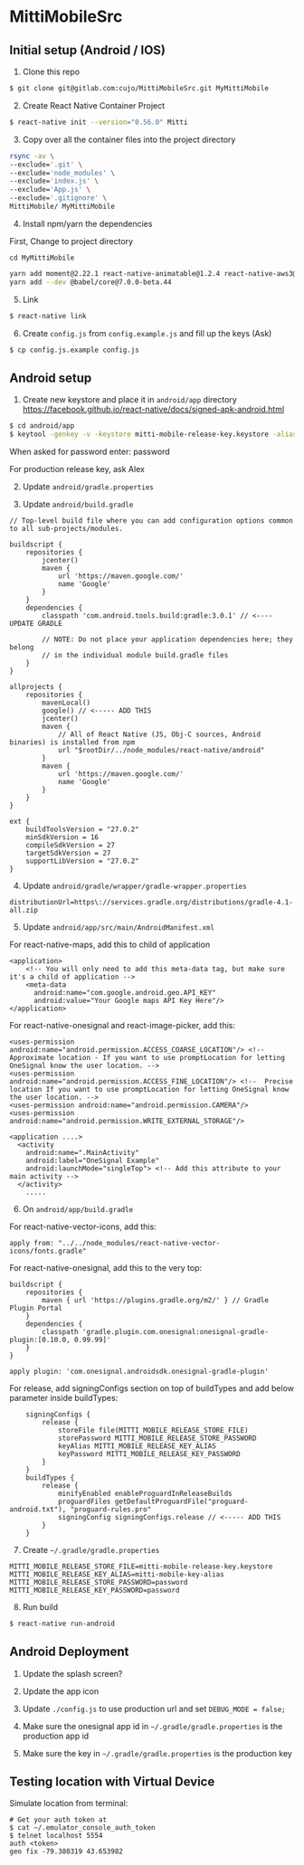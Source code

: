 # MittiMobileSrc

## Initial setup (Android / IOS)

1.  Clone this repo

```sh
$ git clone git@gitlab.com:cujo/MittiMobileSrc.git MyMittiMobile
```

2.  Create React Native Container Project

```sh
$ react-native init --version="0.56.0" Mitti
```

3.  Copy over all the container files into the project directory

```sh
rsync -av \
--exclude='.git' \
--exclude='node_modules' \
--exclude='index.js' \
--exclude='App.js' \
--exclude='.gitignore' \
MittiMobile/ MyMittiMobile
```

4.  Install npm/yarn the dependencies

First, Change to project directory

```
cd MyMittiMobile
```

```sh
yarn add moment@2.22.1 react-native-animatable@1.2.4 react-native-aws3@0.0.8 react-native-drawer@2.5.0 react-native-geocoder@0.5.0 react-native-image-picker@0.26.10 react-native-maps@0.21.0 react-native-modal-datetime-picker@6.0.0 react-native-onesignal@3.2.7 react-native-snackbar@0.5.3 react-native-swiper@1.5.13 react-native-vector-icons@4.6.0 react-redux@5.0.7 redux@4.0.0 redux-logger@3.0.6 redux-thunk@2.3.0 react-navigation@2.8.0 react-navigation-redux-helpers@2.0.3
yarn add --dev @babel/core@7.0.0-beta.44
```

5.  Link

```sh
$ react-native link
```

6.  Create `config.js` from `config.example.js` and fill up the keys (Ask)

```sh
$ cp config.js.example config.js
```

## Android setup

1.  Create new keystore and place it in `android/app` directory
    https://facebook.github.io/react-native/docs/signed-apk-android.html

```sh
$ cd android/app
$ keytool -genkey -v -keystore mitti-mobile-release-key.keystore -alias mitti-mobile-key-alias -keyalg RSA -keysize 2048 -validity 10000
```

When asked for password enter: password

For production release key, ask Alex

2.  Update `android/gradle.properties`

3.  Update `android/build.gradle`

```
// Top-level build file where you can add configuration options common to all sub-projects/modules.

buildscript {
    repositories {
        jcenter()
        maven {
            url 'https://maven.google.com/'
            name 'Google'
        }
    }
    dependencies {
        classpath 'com.android.tools.build:gradle:3.0.1' // <---- UPDATE GRADLE

        // NOTE: Do not place your application dependencies here; they belong
        // in the individual module build.gradle files
    }
}

allprojects {
    repositories {
        mavenLocal()
        google() // <----- ADD THIS
        jcenter()
        maven {
            // All of React Native (JS, Obj-C sources, Android binaries) is installed from npm
            url "$rootDir/../node_modules/react-native/android"
        }
        maven {
            url 'https://maven.google.com/'
            name 'Google'
        }
    }
}

ext {
    buildToolsVersion = "27.0.2"
    minSdkVersion = 16
    compileSdkVersion = 27
    targetSdkVersion = 27
    supportLibVersion = "27.0.2"
}
```

4.  Update `android/gradle/wrapper/gradle-wrapper.properties`

```
distributionUrl=https\://services.gradle.org/distributions/gradle-4.1-all.zip
```

5.  Update `android/app/src/main/AndroidManifest.xml`

For react-native-maps, add this to child of application

```
<application>
    <!-- You will only need to add this meta-data tag, but make sure it's a child of application -->
    <meta-data
      android:name="com.google.android.geo.API_KEY"
      android:value="Your Google maps API Key Here"/>
</application>
```

For react-native-onesignal and react-image-picker, add this:

```
<uses-permission android:name="android.permission.ACCESS_COARSE_LOCATION"/> <!-- Approximate location - If you want to use promptLocation for letting OneSignal know the user location. -->
<uses-permission android:name="android.permission.ACCESS_FINE_LOCATION"/> <!--  Precise location If you want to use promptLocation for letting OneSignal know the user location. -->
<uses-permission android:name="android.permission.CAMERA"/>
<uses-permission android:name="android.permission.WRITE_EXTERNAL_STORAGE"/>

<application ....>
  <activity
    android:name=".MainActivity"
    android:label="OneSignal Example"
    android:launchMode="singleTop"> <!-- Add this attribute to your main activity -->
  </activity>
    .....
```

6.  On `android/app/build.gradle`

For react-native-vector-icons, add this:

```
apply from: "../../node_modules/react-native-vector-icons/fonts.gradle"
```

For react-native-onesignal, add this to the very top:

```
buildscript {
    repositories {
        maven { url 'https://plugins.gradle.org/m2/' } // Gradle Plugin Portal
    }
    dependencies {
        classpath 'gradle.plugin.com.onesignal:onesignal-gradle-plugin:[0.10.0, 0.99.99]'
    }
}

apply plugin: 'com.onesignal.androidsdk.onesignal-gradle-plugin'
```

For release, add signingConfigs section on top of buildTypes and add below parameter inside
buildTypes:

```
    signingConfigs {
        release {
            storeFile file(MITTI_MOBILE_RELEASE_STORE_FILE)
            storePassword MITTI_MOBILE_RELEASE_STORE_PASSWORD
            keyAlias MITTI_MOBILE_RELEASE_KEY_ALIAS
            keyPassword MITTI_MOBILE_RELEASE_KEY_PASSWORD
        }
    }
    buildTypes {
        release {
            minifyEnabled enableProguardInReleaseBuilds
            proguardFiles getDefaultProguardFile("proguard-android.txt"), "proguard-rules.pro"
            signingConfig signingConfigs.release // <----- ADD THIS
        }
    }
```

7.  Create `~/.gradle/gradle.properties`

```
MITTI_MOBILE_RELEASE_STORE_FILE=mitti-mobile-release-key.keystore
MITTI_MOBILE_RELEASE_KEY_ALIAS=mitti-mobile-key-alias
MITTI_MOBILE_RELEASE_STORE_PASSWORD=password
MITTI_MOBILE_RELEASE_KEY_PASSWORD=password
```

8.  Run build

```sh
$ react-native run-android
```

## Android Deployment

1.  Update the splash screen?

2.  Update the app icon

3.  Update `./config.js` to use production url and set `DEBUG_MODE = false;`

4.  Make sure the onesignal app id in `~/.gradle/gradle.properties` is the production app id

5.  Make sure the key in `~/.gradle/gradle.properties` is the production key

## Testing location with Virtual Device

Simulate location from terminal:

```
# Get your auth token at
$ cat ~/.emulator_console_auth_token
$ telnet localhost 5554
auth <token>
geo fix -79.380319 43.653982
```
